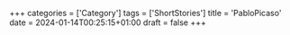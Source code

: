 +++
categories = ['Category']
tags = ['ShortStories']
title = 'PabloPicaso'
date = 2024-01-14T00:25:15+01:00
draft = false
+++
